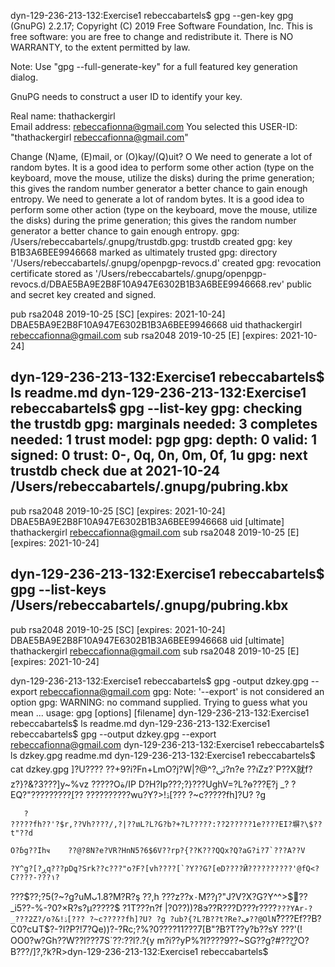 dyn-129-236-213-132:Exercise1 rebeccabartels$ gpg --gen-key
gpg (GnuPG) 2.2.17; Copyright (C) 2019 Free Software Foundation, Inc.
This is free software: you are free to change and redistribute it.
There is NO WARRANTY, to the extent permitted by law.

Note: Use "gpg --full-generate-key" for a full featured key generation dialog.

GnuPG needs to construct a user ID to identify your key.

Real name: thathackergirl        
Email address: rebeccafionna@gmail.com
You selected this USER-ID:            
    "thathackergirl <rebeccafionna@gmail.com>"

Change (N)ame, (E)mail, or (O)kay/(Q)uit? O
We need to generate a lot of random bytes. It is a good idea to perform
some other action (type on the keyboard, move the mouse, utilize the
disks) during the prime generation; this gives the random number
generator a better chance to gain enough entropy.
We need to generate a lot of random bytes. It is a good idea to perform
some other action (type on the keyboard, move the mouse, utilize the
disks) during the prime generation; this gives the random number
generator a better chance to gain enough entropy.
gpg: /Users/rebeccabartels/.gnupg/trustdb.gpg: trustdb created
gpg: key B1B3A6BEE9946668 marked as ultimately trusted
gpg: directory '/Users/rebeccabartels/.gnupg/openpgp-revocs.d' created
gpg: revocation certificate stored as '/Users/rebeccabartels/.gnupg/openpgp-revocs.d/DBAE5BA9E2B8F10A947E6302B1B3A6BEE9946668.rev'
public and secret key created and signed.

pub   rsa2048 2019-10-25 [SC] [expires: 2021-10-24]
      DBAE5BA9E2B8F10A947E6302B1B3A6BEE9946668
uid                      thathackergirl <rebeccafionna@gmail.com>
sub   rsa2048 2019-10-25 [E] [expires: 2021-10-24]

dyn-129-236-213-132:Exercise1 rebeccabartels$ ls
readme.md
dyn-129-236-213-132:Exercise1 rebeccabartels$ gpg --list-key
gpg: checking the trustdb
gpg: marginals needed: 3  completes needed: 1  trust model: pgp
gpg: depth: 0  valid:   1  signed:   0  trust: 0-, 0q, 0n, 0m, 0f, 1u
gpg: next trustdb check due at 2021-10-24
/Users/rebeccabartels/.gnupg/pubring.kbx
----------------------------------------
pub   rsa2048 2019-10-25 [SC] [expires: 2021-10-24]
      DBAE5BA9E2B8F10A947E6302B1B3A6BEE9946668
uid           [ultimate] thathackergirl <rebeccafionna@gmail.com>
sub   rsa2048 2019-10-25 [E] [expires: 2021-10-24]

dyn-129-236-213-132:Exercise1 rebeccabartels$ gpg --list-keys
/Users/rebeccabartels/.gnupg/pubring.kbx
----------------------------------------
pub   rsa2048 2019-10-25 [SC] [expires: 2021-10-24]
      DBAE5BA9E2B8F10A947E6302B1B3A6BEE9946668
uid           [ultimate] thathackergirl <rebeccafionna@gmail.com>
sub   rsa2048 2019-10-25 [E] [expires: 2021-10-24]

dyn-129-236-213-132:Exercise1 rebeccabartels$ gpg -output dzkey.gpg --export rebeccafionna@gmail.com
gpg: Note: '--export' is not considered an option
gpg: WARNING: no command supplied.  Trying to guess what you mean ...
usage: gpg [options] [filename]
dyn-129-236-213-132:Exercise1 rebeccabartels$ ls
readme.md
dyn-129-236-213-132:Exercise1 rebeccabartels$ gpg --output dzkey.gpg --export rebeccafionna@gmail.com
dyn-129-236-213-132:Exercise1 rebeccabartels$ ls
dzkey.gpg	readme.md
dyn-129-236-213-132:Exercise1 rebeccabartels$ cat dzkey.gpg 
]?U???? ??+9?i?Fn+LmO?j?W|?@^?ﰓ?n?e
                                   ??וZz?`P??X就f?z?}?&?3???]y~%vz
?????Oة/IP D?H?Ip???;?}???UghV=?L?ѳ???Ẹ?j                         _?
                                         ?EQ?"?????????ֽ[??
??????????wu?Υ<?G??F????h
                         b ?????O???
-V?z???)
        ?|??.@?\???:t~?6k?? z??*7?a?B+,?m??*H&B?-?(thathackergirl <rebeccafionna@gmail.com>?>!ۮ[???
?~c?????fh]?U?	?g
                  	
	
       ?
	?????fh??'?$r,??Vh????/,?|??տL?L?G?b?+?L?????:??2?????1e????EI?塀?\$??t"??d
                                                                                   O?ɓg??Ihҹ	??@?8N?e?VR?HnN5?6$6V??rp?{??K???QQx?Q?aG?i?7`???A??V
                                                                                                                                                     ?Y^g?[?ڕԛ???pDٕq?Srk??c???"o?F?[vh????[`?Y??G?[eD????Ӣ??????????'@fQ<?C????-???۱?
\???$??;?5(?~?g?uMᴗ1.8?M?R?ş
                            ??,h
???z??x۰M??յ?"J?V?X?G?Y^^>$?ِ?_i5??-%-?0?×R?s?μ?????$
?1T???n?f
|?0??))?8э\??R???D???r????`???YAr-?_???2Z?/o?&!ۮ[???
?~c?????fh]?U?
              	?g
?ub?{?L?B??t?Re?ڢ??@ОlN`?ͮ???Ef??B?C0?cԱT$?-?I?P?!7?Qe))?-?Rc;?%?0????11???7[B"?B?T??y?b??sY
                                                                                           ???'(!ОO0?w?Gh??W??l???7S`??:??l?.?{y
m?i??yP%?I????9??~SG??g?#???̳?O?B???/]?,?k?R>dyn-129-236-213-132:Exercise1 rebeccabartels$ 
